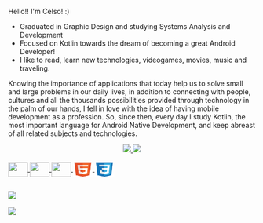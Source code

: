 Hello!! I'm Celso! :) 

- Graduated in Graphic Design and studying Systems Analysis and Development
- Focused on Kotlin towards the dream of becoming a great Android Developer!
- I like to read, learn new technologies, videogames, movies, music and traveling.

Knowing the importance of applications that today help us to solve small and large problems in our daily lives, in addition to connecting with people, cultures and all the thousands possibilities provided through technology in the palm of our hands, I fell in love with the idea of having mobile development as a profession. 
So, since then, every day I study Kotlin, the most important language for Android Native Development, and keep abreast of all related subjects and technologies.

<div align="center">
  <a href="https://github.com/celsodantasdev">
  <img height="155em" src="https://github-readme-stats.vercel.app/api?username=celsodantasdev&show_icons=true&theme=darcula&include_all_commits=true&count_private=true"/>
  <img height="155em" src="https://github-readme-stats.vercel.app/api/top-langs/?username=celsodantasdev&layout=compact&langs_count=7&theme=darcula"/>
</div>

<div style="display: inline_block"><br>
  <img align="center" height="30" width="40" src="https://cdn.jsdelivr.net/gh/devicons/devicon/icons/android/android-original.svg" />
  <img align="center" height="30" width="40" src="https://cdn.jsdelivr.net/gh/devicons/devicon/icons/kotlin/kotlin-original.svg" />
  <img align="center" height="30" width="40" src="https://cdn.jsdelivr.net/gh/devicons/devicon/icons/java/java-original.svg" />
  <img align="center" height="30" width="40" src="https://raw.githubusercontent.com/devicons/devicon/master/icons/html5/html5-original.svg">
  <img align="center" height="30" width="40" src="https://raw.githubusercontent.com/devicons/devicon/master/icons/css3/css3-original.svg">

</div>

 ##
 
<div> 

  <a href="https://www.instagram.com/celso.kt/" target="_blank"><img src="https://img.shields.io/badge/-Instagram-%23E4405F?style=for-the-badge&logo=instagram&logoColor=white" target="_blank"></a>

  <a href="https://www.linkedin.com/in/celso-dantas/" target="_blank"><img src="https://img.shields.io/badge/-LinkedIn-%230077B5?style=for-the-badge&logo=linkedin&logoColor=white" target="_blank"></a> 

 
</div>
